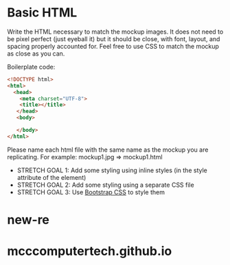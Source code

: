 # Basic HTML

Write the HTML necessary to match the mockup images. It does not need to be pixel perfect (just eyeball it) but it should be close, with font, layout, and spacing properly accounted for.  Feel free to use CSS to match the mockup as close as you can.

Boilerplate code:

```html
<!DOCTYPE html>
<html>
  <head>
    <meta charset="UTF-8">
    <title></title>
   </head>
   <body>

   </body>
</html>
```

Please name each html file with the same name as the mockup you are replicating. For example: mockup1.jpg => mockup1.html

- STRETCH GOAL 1: Add some styling using inline styles (in the style attribute of the element)
- STRETCH GOAL 2: Add some styling using a separate CSS file
- STRETCH GOAL 3: Use [Bootstrap CSS](https://getbootstrap.com/) to style them
# new-re
# mcccomputertech.github.io

